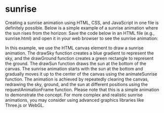 # sunrise

Creating a sunrise animation using HTML, CSS, and JavaScript in one file is definitely possible. Below is a simple example of a sunrise animation where the sun rises from the horizon:
Save the code below in an HTML file (e.g., sunrise.html) and open it in your web browser to see the sunrise animation:


In this example, we use the HTML canvas element to draw a sunrise animation. The drawSky function creates a blue gradient to represent the sky, and the drawGround function creates a green rectangle to represent the ground. The drawSun function draws the sun at the bottom of the canvas.
The sunrise animation starts with the sun at the bottom and gradually moves it up to the center of the canvas using the animateSunrise function. The animation is achieved by repeatedly clearing the canvas, redrawing the sky, ground, and the sun at different positions using the requestAnimationFrame function.
Please note that this is a simple animation to demonstrate the concept. For more complex and realistic sunrise animations, you may consider using advanced graphics libraries like Three.js or WebGL.
